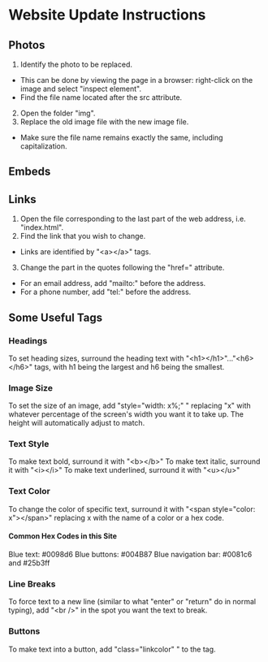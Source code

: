 # Website Update Instructions

## Photos
1. Identify the photo to be replaced.
  - This can be done by viewing the page in a browser: right-click on the image and select "inspect element".
  - Find the file name located after the src attribute.
2. Open the folder "img".
3. Replace the old image file with the new image file.
  - Make sure the file name remains exactly the same, including capitalization. 
## Embeds

## Links
1. Open the file corresponding to the last part of the web address, i.e. "index.html".
2. Find the link that you wish to change.
  - Links are identified by "\<a>\</a>" tags.
3. Change the part in the quotes following the "href=" attribute.
  - For an email address, add "mailto:" before the address.
  - For a phone number, add "tel:" before the address.
## Some Useful Tags
### Headings
To set heading sizes, surround the heading text with "\<h1>\</h1>"..."\<h6>\</h6>" tags, with h1 being the largest and h6 being the smallest.
### Image Size
To set the size of an image, add "style="width: x%;" " replacing "x" with whatever percentage of the screen's width you want it to take up. The height will automatically adjust to match.
### Text Style
To make text bold, surround it with "\<b>\</b>"
To make text italic, surround it with "\<i>\</i>"
To make text underlined, surround it with "\<u>\</u>"
### Text Color
To change the color of specific text, surround it with "\<span style="color: x">\</span>" replacing x with the name of a color or a hex code.
#### Common Hex Codes in this Site
Blue text: #0098d6
Blue buttons: #004B87
Blue navigation bar: #0081c6 and #25b3ff
### Line Breaks
To force text to a new line (similar to what "enter" or "return" do in normal typing), add "\<br />" in the spot you want the text to break.
### Buttons
To make text into a button, add "class="linkcolor" " to the tag.